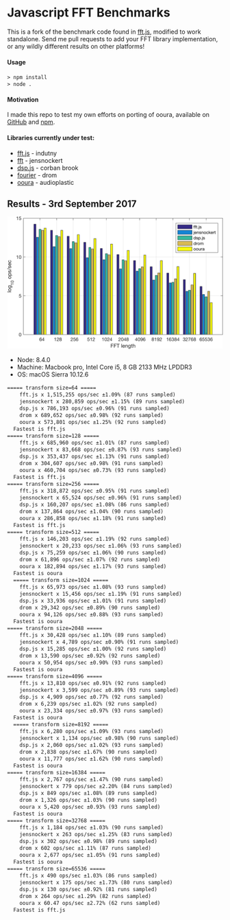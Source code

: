 Javascript FFT Benchmarks
=========================================

This is a fork of the benchmark code found in [fft.js](https://github.com/indutny/fft.js), modified to work standalone. Send me pull requests to add your FFT library implementation, or any wildly different results on other platforms!



#### Usage
```
> npm install
> node .
```

#### Motivation
I made this repo to test my own efforts on porting of ooura, available on [GitHub](https://github.com/audioplastic/ooura) and [npm](https://www.npmjs.com/package/ooura).

#### Libraries currently under test:
- [fft.js](https://www.npmjs.com/package/fft.js) - indutny
- [fft](https://www.npmjs.com/package/fft) - jensnockert
- [dsp.js](https://github.com/corbanbrook/dsp.js) - corban brook
- [fourier](https://www.npmjs.com/package/fourier) - drom
- [ooura](https://www.npmjs.com/package/ooura) - audioplastic


Results - 3rd September 2017
-------------------------

![first results](./img/3-9-2017.png)


- Node: 8.4.0
- Machine: Macbook pro, Intel Core i5, 8 GB 2133 MHz LPDDR3
- OS: macOS Sierra 10.12.6



```
===== transform size=64 =====
    fft.js x 1,515,255 ops/sec ±1.09% (87 runs sampled)
    jensnockert x 280,859 ops/sec ±1.15% (89 runs sampled)
    dsp.js x 786,193 ops/sec ±0.96% (91 runs sampled)
    drom x 689,652 ops/sec ±0.98% (92 runs sampled)
    ooura x 573,801 ops/sec ±1.25% (92 runs sampled)
  Fastest is fft.js
===== transform size=128 =====
    fft.js x 685,960 ops/sec ±1.01% (87 runs sampled)
    jensnockert x 83,668 ops/sec ±0.87% (93 runs sampled)
    dsp.js x 353,437 ops/sec ±1.13% (91 runs sampled)
    drom x 304,607 ops/sec ±0.98% (91 runs sampled)
    ooura x 460,704 ops/sec ±0.73% (93 runs sampled)
  Fastest is fft.js
===== transform size=256 =====
    fft.js x 318,872 ops/sec ±0.95% (91 runs sampled)
    jensnockert x 65,524 ops/sec ±0.96% (91 runs sampled)
    dsp.js x 160,207 ops/sec ±1.08% (86 runs sampled)
    drom x 137,864 ops/sec ±1.04% (90 runs sampled)
    ooura x 286,858 ops/sec ±1.18% (91 runs sampled)
  Fastest is fft.js
===== transform size=512 =====
    fft.js x 146,203 ops/sec ±1.19% (92 runs sampled)
    jensnockert x 20,233 ops/sec ±1.06% (93 runs sampled)
    dsp.js x 75,259 ops/sec ±1.06% (90 runs sampled)
    drom x 61,896 ops/sec ±1.07% (92 runs sampled)
    ooura x 182,894 ops/sec ±1.17% (93 runs sampled)
  Fastest is ooura
  ===== transform size=1024 =====
    fft.js x 65,973 ops/sec ±1.08% (93 runs sampled)
    jensnockert x 15,456 ops/sec ±1.19% (91 runs sampled)
    dsp.js x 33,936 ops/sec ±1.01% (91 runs sampled)
    drom x 29,342 ops/sec ±0.89% (90 runs sampled)
    ooura x 94,126 ops/sec ±0.88% (93 runs sampled)
  Fastest is ooura
===== transform size=2048 =====
    fft.js x 30,428 ops/sec ±1.10% (89 runs sampled)
    jensnockert x 4,789 ops/sec ±0.90% (91 runs sampled)
    dsp.js x 15,285 ops/sec ±1.00% (92 runs sampled)
    drom x 13,590 ops/sec ±0.92% (92 runs sampled)
    ooura x 50,954 ops/sec ±0.90% (93 runs sampled)
  Fastest is ooura
===== transform size=4096 =====
    fft.js x 13,810 ops/sec ±0.91% (92 runs sampled)
    jensnockert x 3,599 ops/sec ±0.89% (93 runs sampled)
    dsp.js x 4,909 ops/sec ±0.77% (92 runs sampled)
    drom x 6,239 ops/sec ±1.02% (92 runs sampled)
    ooura x 23,334 ops/sec ±0.97% (93 runs sampled)
  Fastest is ooura
  ===== transform size=8192 =====
    fft.js x 6,280 ops/sec ±1.09% (93 runs sampled)
    jensnockert x 1,134 ops/sec ±0.98% (90 runs sampled)
    dsp.js x 2,060 ops/sec ±1.02% (93 runs sampled)
    drom x 2,838 ops/sec ±1.67% (90 runs sampled)
    ooura x 11,777 ops/sec ±1.62% (90 runs sampled)
  Fastest is ooura
===== transform size=16384 =====
    fft.js x 2,767 ops/sec ±1.47% (90 runs sampled)
    jensnockert x 779 ops/sec ±2.20% (84 runs sampled)
    dsp.js x 849 ops/sec ±1.08% (89 runs sampled)
    drom x 1,326 ops/sec ±1.03% (90 runs sampled)
    ooura x 5,420 ops/sec ±0.93% (93 runs sampled)
  Fastest is ooura
===== transform size=32768 =====
    fft.js x 1,184 ops/sec ±1.03% (90 runs sampled)
    jensnockert x 263 ops/sec ±1.25% (83 runs sampled)
    dsp.js x 302 ops/sec ±0.98% (89 runs sampled)
    drom x 602 ops/sec ±1.11% (87 runs sampled)
    ooura x 2,677 ops/sec ±1.05% (91 runs sampled)
  Fastest is ooura
===== transform size=65536 =====
    fft.js x 490 ops/sec ±1.03% (86 runs sampled)
    jensnockert x 175 ops/sec ±1.73% (80 runs sampled)
    dsp.js x 130 ops/sec ±0.92% (81 runs sampled)
    drom x 264 ops/sec ±1.29% (82 runs sampled)
    ooura x 60.47 ops/sec ±2.72% (62 runs sampled)
  Fastest is fft.js
  ```
